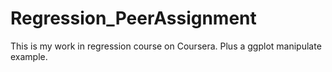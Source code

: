 # Regression_PeerAssignment
This is my work in regression course on Coursera. Plus a ggplot manipulate example.
